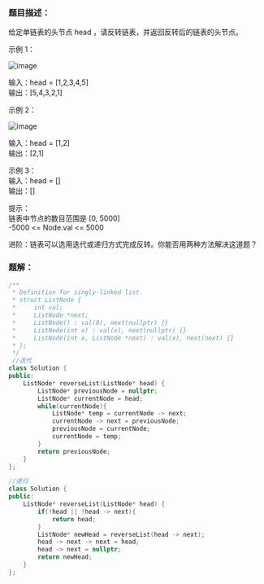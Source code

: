 ### 题目描述：
给定单链表的头节点 head ，请反转链表，并返回反转后的链表的头节点。

示例 1：<br>

![image](https://github.com/user-attachments/assets/77b5f204-6bf7-4568-a71e-ead2364b2ce3)

输入：head = [1,2,3,4,5]<br>
输出：[5,4,3,2,1]

示例 2：<br>

![image](https://github.com/user-attachments/assets/0cbd9942-f494-4d68-b1b3-7efa54900d33)

输入：head = [1,2]<br>
输出：[2,1]

示例 3：<br>
输入：head = []<br>
输出：[]

提示：<br>
链表中节点的数目范围是 [0, 5000]<br>
-5000 <= Node.val <= 5000

进阶：链表可以选用迭代或递归方式完成反转。你能否用两种方法解决这道题？

### 题解：
```c++
/**
 * Definition for singly-linked list.
 * struct ListNode {
 *     int val;
 *     ListNode *next;
 *     ListNode() : val(0), next(nullptr) {}
 *     ListNode(int x) : val(x), next(nullptr) {}
 *     ListNode(int x, ListNode *next) : val(x), next(next) {}
 * };
 */
 //迭代
class Solution {
public:
    ListNode* reverseList(ListNode* head) {
        ListNode* previousNode = nullptr;
        ListNode* currentNode = head;
        while(currentNode){
            ListNode* temp = currentNode -> next;
            currentNode -> next = previousNode;
            previousNode = currentNode;
            currentNode = temp;
        }
        return previousNode;
    }
};

//递归
class Solution {
public:
    ListNode* reverseList(ListNode* head) {
        if(!head || !head -> next){
            return head;
        }
        ListNode* newHead = reverseList(head -> next);
        head -> next -> next = head;
        head -> next = nullptr;
        return newHead;
    }
};
```
